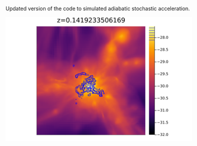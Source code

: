 Updated version of the code to simulated adiabatic stochastic acceleration.


<img src="E21_175_dens_radio.png" alt="alt text" width="whatever" height="whatever">
